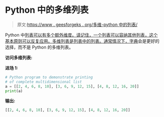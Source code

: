 # Python 中的多维列表

> 原文:[https://www . geesforgeks . org/多维-python 中的列表/](https://www.geeksforgeeks.org/multi-dimensional-lists-in-python/)

Python 中[列表可以有多个额外维度。请记住，一个列表可以容纳其他列表，这个基本原则可以反复应用。多维列表是列表中的列表。通常情况下，](https://www.geeksforgeeks.org/python-list/)[字典](https://www.geeksforgeeks.org/python-dictionary/)会是更好的选择，而不是 Python 的多维列表。

**访问多维列表:**

**进场 1:**

```py
# Python program to demonstrate printing
# of complete multidimensional list
a = [[2, 4, 6, 8, 10], [3, 6, 9, 12, 15], [4, 8, 12, 16, 20]]
print(a)
```

**输出:**

```py
[[2, 4, 6, 8, 10], [3, 6, 9, 12, 15], [4, 8, 12, 16, 20]]

```